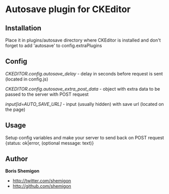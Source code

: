 Autosave plugin for CKEditor
============================

Installation
------------

Place it in plugins/autosave directory where CKEditor is installed and don't forget to add 'autosave' to config.extraPlugins

Config
------

*CKEDITOR.config.autosave_delay* - delay in seconds before request is sent (located in config.js)

*CKEDITOR.config.autosave_extra_post_data* - object with extra data to be passed to the server with POST request

*input[id=AUTO_SAVE_URL]* - input (usually hidden) with save url (located on the page)

Usage
-----

Setup config variables and make your server to send back on POST request {status: ok|error, (optional message: text)}

Author
------

**Boris Shemigon**

+ http://twitter.com/shemigon
+ http://github.com/shemigon
